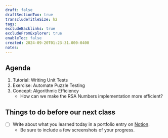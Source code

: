 ```yaml
---
draft: false
draftSectionTwo: true
transcludeTitleSize: h2
tags:
excludeBacklinks: true
excludeFromExplorer: true
enableToc: false
created: 2024-09-20T01:23:31.000-0400
notes: 
---
```

## Agenda
1. Tutorial: Writing Unit Tests
2. Exercise: Automate Puzzle Testing
3. Concept: Algorithmic Efficiency
	- How can we make the RSA Numbers implementation more efficient?

## Things to do before our next class

- [ ] Write about what you learned today in a portfolio entry on [Notion](https://notion.so).
	- Be sure to include a few screenshots of your progress.